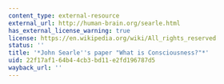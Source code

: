 ```yaml
---
content_type: external-resource
external_url: http://human-brain.org/searle.html
has_external_license_warning: true
license: https://en.wikipedia.org/wiki/All_rights_reserved
status: ''
title: '*John Searle''s paper "What is Consciousness?"*'
uid: 22f17af1-64b4-4cb3-bd11-e2fd196787d5
wayback_url: ''
---
```

